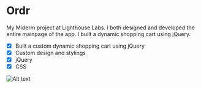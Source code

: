 # Ordr

My Miderm project at Lighthouse Labs. I both designed and developed the entire mainpage of the app. I built a dynamic shopping cart using jQuery.

- [x] Built a custom dynamic shopping cart using jQuery
- [x] Custom design and stylings
- [x] jQuery
- [x] CSS

![Alt text](/website-screenshot.jpg?raw=true "Optional Title")
